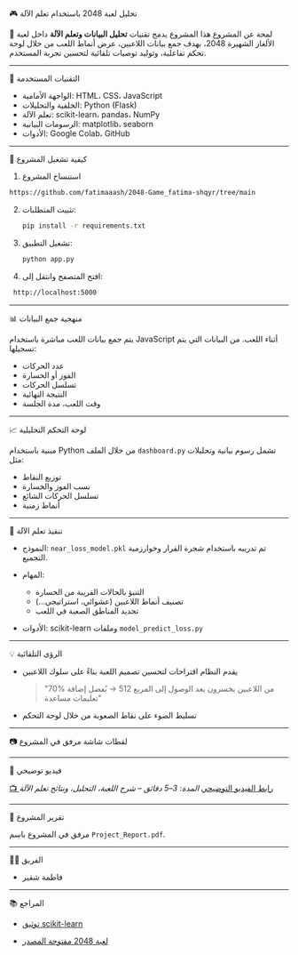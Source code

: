 
 🎮 تحليل لعبة 2048 باستخدام تعلم الآلة

📌 لمحة عن المشروع
هذا المشروع يدمج تقنيات **تحليل البيانات وتعلم الآلة** داخل لعبة الألغاز الشهيرة 2048، بهدف جمع بيانات اللاعبين، عرض أنماط اللعب من خلال لوحة تحكم تفاعلية، وتوليد توصيات تلقائية لتحسين تجربة المستخدم.

____________________________________________________________________________________________________________________________________________________________________________________________________________________
 🚀 التقنيات المستخدمة

- الواجهة الأمامية: HTML، CSS، JavaScript
- الخلفية والتحليلات: Python (Flask)
- تعلم الآلة: scikit-learn، pandas، NumPy
- الرسومات البيانية: matplotlib، seaborn
- الأدوات: Google Colab، GitHub

____________________________________________________________________________________________________________________________________________________________________________________________________________________

🧩 كيفية تشغيل المشروع

1. استنساخ المشروع
  ```bash
 https://github.com/fatimaaash/2048-Game_fatima-shqyr/tree/main
````

2. تثبيت المتطلبات:

   ```bash
   pip install -r requirements.txt
   ```

3. تشغيل التطبيق:

   ```bash
   python app.py
   ```

4. افتح المتصفح وانتقل إلى:

  ```bash
   http://localhost:5000
   ```

____________________________________________________________________________________________________________________________________________________________________________________________________________________

📊 منهجية جمع البيانات

 يتم جمع بيانات اللعب مباشرة باستخدام JavaScript أثناء اللعب. 
 من البيانات التي يتم تسجيلها:

  * عدد الحركات
  * الفوز أو الخسارة
  * تسلسل الحركات
  * النتيجة النهائية
  * وقت اللعب، مدة الجلسة

____________________________________________________________________________________________________________________________________________________________________________________________________________________

 📈 لوحة التحكم التحليلية

 مبنية باستخدام Python من خلال الملف `dashboard.py`
 تشمل رسوم بيانية وتحليلات مثل:

  * توزيع النقاط
  * نسب الفوز والخسارة
  * تسلسل الحركات الشائع
  * أنماط زمنية

____________________________________________________________________________________________________________________________________________________________________________________________________________________

🤖 تنفيذ تعلم الآلة

* النموذج: `near_loss_model.pkl` تم تدريبه باستخدام شجرة القرار وخوارزمية التجميع.
* المهام:

  * التنبؤ بالحالات القريبة من الخسارة
  * تصنيف أنماط اللاعبين (عشوائي، استراتيجي...)
  * تحديد المناطق الصعبة في اللعب
* الأدوات: scikit-learn وملفات `model_predict_loss.py`

____________________________________________________________________________________________________________________________________________________________________________________________________________________

 💡 الرؤى التلقائية

* يقدم النظام اقتراحات لتحسين تصميم اللعبة بناءً على سلوك اللاعبين

  > "70% من اللاعبين يخسرون بعد الوصول إلى المربع 512 → يُفضل إضافة تعليمات مساعدة"
* تسليط الضوء على نقاط الصعوبة من خلال لوحة التحكم

____________________________________________________________________________________________________________________________________________________________________________________________________________________

 📷 لقطات شاشة
مرفق في المشروع

____________________________________________________________________________________________________________________________________________________________________________________________________________________

 🎥 فيديو توضيحي

[📺 رابط الفيديو التوضيحي](https://your-video-link.com)
*المدة: 3–5 دقائق – شرح اللعبة، التحليل، ونتائج تعلم الآلة*

____________________________________________________________________________________________________________________________________________________________________________________________________________________

 📄 تقرير المشروع

مرفق في المشروع باسم `Project_Report.pdf`.

____________________________________________________________________________________________________________________________________________________________________________________________________________________

 👩‍💻 الفريق

* فاطمة شقير

____________________________________________________________________________________________________________________________________________________________________________________________________________________
 📚 المراجع

* [توثيق scikit-learn](https://scikit-learn.org/)

* [لعبة 2048 مفتوحة المصدر](https://github.com/gabrielecirulli/2048)

